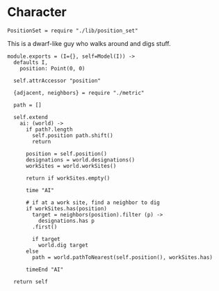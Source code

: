 Character
=========

    PositionSet = require "./lib/position_set"

This is a dwarf-like guy who walks around and digs stuff.

    module.exports = (I={}, self=Model(I)) ->
      defaults I,
        position: Point(0, 0)

      self.attrAccessor "position"

      {adjacent, neighbors} = require "./metric"

      path = []

      self.extend
        ai: (world) ->
          if path?.length
            self.position path.shift()
            return

          position = self.position()
          designations = world.designations()
          workSites = world.workSites()

          return if workSites.empty()

          time "AI"

          # if at a work site, find a neighbor to dig
          if workSites.has(position)
            target = neighbors(position).filter (p) ->
              designations.has p
            .first()

            if target 
              world.dig target
          else
            path = world.pathToNearest(self.position(), workSites.has)

          timeEnd "AI"

      return self
